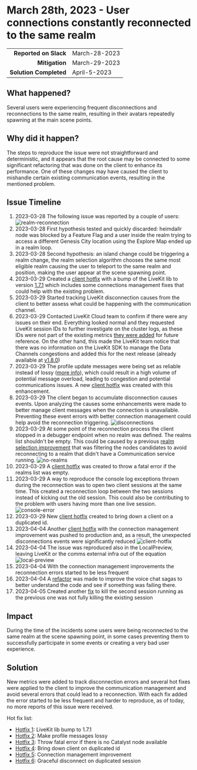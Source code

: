 # March 28th, 2023 - User connections constantly reconnected to the same realm

|                          |               |
| -----------------------: | :------------ |
| **Reported on Slack**    | March-28-2023 |
|           **Mitigation** | March-29-2023 |
|   **Solution Completed** | April-5-2023  |

## What happened?

Several users were experiencing frequent disconnections and reconnections to the same realm, resulting in their avatars repeatedly spawning at the main scene points.

## Why did it happen?

The steps to reproduce the issue were not straightforward and deterministic, and it appears that the root cause may be connected to some significant refactoring that was done on the client to enhance its performance. One of these changes may have caused the client to mishandle certain existing communication events, resulting in the mentioned problem.

## Issue Timeline 

1. 2023-03-28 The following issue was reported by a couple of users: ![realm-reconnection](img/2023-03-28/realm-reconnection.png) 
2. 2023-03-28 First hypothesis tested and quickly discarded: heimdallr node was blocked by a Feature Flag and a user inside the realm trying to access a different Genesis City location using the Explore Map ended up in a realm loop. 
3. 2023-03-28 Second hypothesis: an island change could be triggering a realm change, the realm selection algorithm chooses the same most eligible realm causing the user to teleport to the same realm and position, making the user appear at the scene spawning point. 
4. 2023-03-29 Created a [client hotfix](https://github.com/decentraland/unity-renderer/pull/4793) with a bump of the LiveKit lib to version [1.7.1](https://github.com/livekit/client-sdk-js/releases) which includes some connections management fixes that could help with the existing problem. 
5. 2023-03-29 Started tracking LiveKit disconnection causes from the client to better assess what could be happening with the communication channel.  
6. 2023-03-29 Contacted LiveKit Cloud team to confirm if there were any issues on their end. Everything looked normal and they requested LiveKit session IDs to further investigate on the cluster logs, as these IDs were not part of the existing metrics [they were added](https://github.com/decentraland/unity-renderer/commit/78a826538894c5a4a8242af6e736af685c10140b) for future reference. On the other hand, this made the LiveKit team notice that there was no information on the LiveKit SDK to manage the Data Channels congestions and added this for the next release (already available at [v1.8.0](https://github.com/livekit/client-sdk-js/releases/tag/v1.8.0))
7. 2023-03-29 The profile update messages were being set as reliable instead of lossy ([more info](https://docs.livekit.io/client/data-messages/)), which could result in a high volume of potential message overload, leading to congestion and potential communications issues. A new [client hotfix](https://github.com/decentraland/unity-renderer/pull/4801) was created with this enhancement. 
8. 2023-03-29 The client began to accumulate disconnection causes events. Upon analyzing the causes some enhancements were made to better manage client messages when the connection is unavailable. Preventing these event errors with better connection management could help avoid the reconnection triggering. ![disconnections](img/2023-03-28/livekit-disconnections.png) 
9. 2023-03-29 At some point of the reconnection process the client stopped in a debugger endpoint when no realm was defined. The realms list shouldn't be empty. This could be caused by a previous [realm selection improvement](https://github.com/decentraland/kernel/commit/d22f1d32ba426412271bf60ee55f01b5af88ec05) that was filtering the nodes candidates to avoid reconnecting to a realm that didn't have a Communication service running. ![no-realms](img/2023-03-28/no-realms.png)
10. 2023-03-29 A [client hotfix](https://github.com/decentraland/unity-renderer/pull/4797) was created to throw a fatal error if the realms list was empty. 
11. 2023-03-29 A way to reproduce the console log exceptions thrown during the reconnection was to open two client sessions at the same time. This created a reconnection loop between the two sessions instead of kicking out the old session. This could also be contributing to the problem with users having more than one live session. ![console-error](img/2023-03-28/console-error.png)
12. 2023-03-29 New [client hotfix](https://github.com/decentraland/unity-renderer/pull/4804) created to bring down a client on a duplicated id. 
13. 2023-04-04 Another [client hotfix](https://github.com/decentraland/unity-renderer/pull/4853) with the connection management improvement was pushed to production and, as a result, the unexpected disconnections events were significantly reduced ![client-hotfix](img/2023-03-28/client-hotfix-impact.png)
14. 2023-04-04 The issue was reproduced also in the LocalPreview, leaving LiveKit or the comms external infra out of the equation ![local-preview](img/2023-03-28/local-preview.png) 
15. 2023-04-04 With the connection management improvements the reconnection errors started to be less frequent 
16. 2023-04-04 A [refactor](https://github.com/decentraland/unity-renderer/pull/4873) was made to improve the voice chat sagas to better understand the code and see if something was failing there.
17. 2023-04-05 Created another [fix](https://github.com/decentraland/unity-renderer/pull/4891) to kill the second session running as the previous one was not fully killing the existing session    

## Impact

During the time of the incidents some users were being reconnected to the same realm at the scene spawning point, in some cases preventing them to successfully participate in some events or creating a very bad user experience. 


## Solution

New metrics were added to track disconnection errors and several hot fixes were applied to the client to improve the communication management and avoid several errors that could lead to a reconnection. With each fix added the error started to be less frequent and harder to reproduce, as of today, no more reports of this issue were received. 

Hot fix list: 
 - [Hotfix 1](https://github.com/decentraland/unity-renderer/pull/4793): LiveKit lib bump to 1.7.1
 - [Hotfix 2](https://github.com/decentraland/unity-renderer/pull/4801): Make profile messages lossy 
 - [Hotfix 3](https://github.com/decentraland/unity-renderer/pull/4797): Throw fatal error if there is no Catalyst node available 
 - [Hotfix 4](https://github.com/decentraland/unity-renderer/pull/4804): Bring down client on duplicated id  
 - [Hotfix 5](https://github.com/decentraland/unity-renderer/pull/4853): Connection management improvement 
 - [Hotfix 6](https://github.com/decentraland/unity-renderer/pull/4891): Graceful disconnect on duplicated session 

